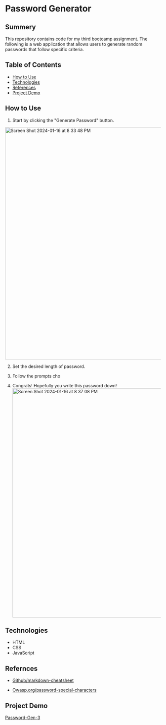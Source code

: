 # Password Generator

## Summery

This repository contains code for my third bootcamp assignment. The following is a web application that allows users to generate random passwords that follow specific criteria.

## Table of Contents

* [How to Use](#How-to-Use)
* [Technologies](#Technologies)
* [References](#Refernces)
* [Project Demo](#Project-Demo)


## How to Use

1. Start by clicking the "Generate Password" button.

<img width="749" alt="Screen Shot 2024-01-16 at 8 33 48 PM" src="https://github.com/NatDavies06/Password-Generator-3/assets/153016845/1b394887-1e36-4c17-aae8-b74ec6b6bfb2">

2. Set the desired length of password.

3. Follow the prompts cho

4. Congrats! Hopefully you write this password down!
   <img width="740" alt="Screen Shot 2024-01-16 at 8 37 08 PM" src="https://github.com/NatDavies06/Password-Generator-3/assets/153016845/512ddba2-7c4d-41e2-a23f-5e9439d89735">

## Technologies

* HTML
* CSS
* JavaScript

## Refernces

* [Github/markdown-cheatsheet ](https://github.com/adam-p/markdown-here/wiki/Markdown-Cheatsheet#links)

* [Owasp.org/password-special-characters](https://owasp.org/www-community/password-special-characters)

## Project Demo

[Password-Gen-3](http://127.0.0.1:5500/index.html)


